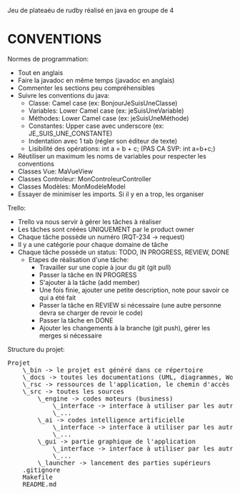  Jeu de plateaéu de rudby réalisé en java en groupe de 4
 

# CONVENTIONS

Normes de programmation:
* Tout en anglais
* Faire la javadoc en même temps (javadoc en anglais)
* Commenter les sections peu compréhensibles
* Suivre les conventions du java:
    * Classe: Camel case (ex: BonjourJeSuisUneClasse)
    * Variables: Lower Camel case (ex: jeSuisUneVariable)
    * Méthodes: Lower Camel case (ex: jeSuisUneMéthode)
    * Constantes: Upper case avec underscore (ex: JE_SUIS_UNE_CONSTANTE)
    * Indentation avec 1 tab (régler son éditeur de texte)
    * Lisibilité des opérations: int a = b + c; (PAS CA SVP: int a=b+c;)
* Réutiliser un maximum les noms de variables pour respecter les conventions
* Classes Vue: MaVueView
* Classes Controleur: MonControleurController
* Classes Modèles: MonModèleModel
* Essayer de minimiser les imports. Si il y en a trop, les organiser

Trello:
* Trello va nous servir à gérer les tâches à réaliser
* Les tâches sont créées UNIQUEMENT par le product owner
* Chaque tâche possède un numéro (RQT-234 -> request)
* Il y a une catégorie pour chaque domaine de tâche
* Chaque tâche possède un status: TODO, IN PROGRESS, REVIEW, DONE
    * Etapes de réalisation d'une tâche:
        * Travailler sur une copie à jour du git (git pull)
        * Passer la tâche en IN PROGRESS
        * S'ajouter à la tâche (add member)
        * Une fois finie, ajouter une petite description, note pour savoir ce qui a été fait
        * Passer la tâche en REVIEW si nécessaire (une autre personne devra se charger de revoir le code)
        * Passer la tâche en DONE
        * Ajouter les changements à la branche (git push), gérer les merges si nécessaire

Structure du projet:

<pre>
Projet
    \_bin -> le projet est généré dans ce répertoire
    \_docs -> toutes les documentations (UML, diagrammes, Words...) sont ici
    \_rsc -> ressources de l'application, le chemin d'accès classique sera ../rsc/image.png dans le code
    \_src -> toutes les sources
        \_engine -> codes moteurs (business)
            \_interface -> interface à utiliser par les autres systèmes
            \_...
        \_ai -> codes intelligence artificielle
            \_interface -> interface à utiliser par les autres systèmes
            \_...
        \_gui -> partie graphique de l'application
            \_interface -> interface à utiliser par les autres systèmes
            \_...
        \_launcher -> lancement des parties supérieurs
    .gitignore
    Makefile
    README.md
</pre>

